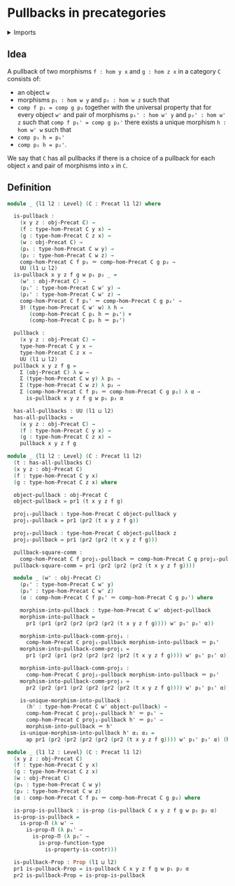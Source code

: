 # Pullbacks in precategories

<details><summary>Imports</summary>
```agda
module category-theory.pullbacks-precategories where
open import category-theory.precategories
open import foundation.cartesian-product-types
open import foundation.contractible-types
open import foundation.dependent-pair-types
open import foundation.identity-types
open import foundation.propositions
open import foundation.unique-existence
open import foundation.universe-levels
```
</details>

## Idea

A pullback of two morphisms `f : hom y x` and `g : hom z x` in a category `C` consists of:
- an object `w`
- morphisms `p₁ : hom w y` and `p₂ : hom w z`
such that
- `comp f p₁ = comp g p₂`
together with the universal property that for every object `w'` and pair of morphisms `p₁' : hom w' y` and `p₂' : hom w' z` such that `comp f p₁' = comp g p₂'` there exists a unique morphism `h : hom w' w` such that
- `comp p₁ h = p₁'`
- `comp p₂ h = p₂'`.

We say that `C` has all pullbacks if there is a choice of a pullback for each object `x` and pair of morphisms into `x` in `C`.

## Definition

```agda
module _ {l1 l2 : Level} (C : Precat l1 l2) where

  is-pullback :
    (x y z : obj-Precat C) →
    (f : type-hom-Precat C y x) →
    (g : type-hom-Precat C z x) →
    (w : obj-Precat C) →
    (p₁ : type-hom-Precat C w y) →
    (p₂ : type-hom-Precat C w z) →
    comp-hom-Precat C f p₁ ＝ comp-hom-Precat C g p₂ →
    UU (l1 ⊔ l2)
  is-pullback x y z f g w p₁ p₂ _ =
    (w' : obj-Precat C) →
    (p₁' : type-hom-Precat C w' y) →
    (p₂' : type-hom-Precat C w' z) →
    comp-hom-Precat C f p₁' ＝ comp-hom-Precat C g p₂' →
    ∃! (type-hom-Precat C w' w) λ h →
       (comp-hom-Precat C p₁ h ＝ p₁') ×
       (comp-hom-Precat C p₂ h ＝ p₂')

  pullback :
    (x y z : obj-Precat C) →
    type-hom-Precat C y x →
    type-hom-Precat C z x →
    UU (l1 ⊔ l2)
  pullback x y z f g =
    Σ (obj-Precat C) λ w →
    Σ (type-hom-Precat C w y) λ p₁ →
    Σ (type-hom-Precat C w z) λ p₂ →
    Σ (comp-hom-Precat C f p₁ ＝ comp-hom-Precat C g p₂) λ α →
      is-pullback x y z f g w p₁ p₂ α

  has-all-pullbacks : UU (l1 ⊔ l2)
  has-all-pullbacks =
    (x y z : obj-Precat C) →
    (f : type-hom-Precat C y x) →
    (g : type-hom-Precat C z x) →
    pullback x y z f g

module _ {l1 l2 : Level} (C : Precat l1 l2)
  (t : has-all-pullbacks C)
  (x y z : obj-Precat C)
  (f : type-hom-Precat C y x)
  (g : type-hom-Precat C z x) where

  object-pullback : obj-Precat C
  object-pullback = pr1 (t x y z f g)

  proj₁-pullback : type-hom-Precat C object-pullback y
  proj₁-pullback = pr1 (pr2 (t x y z f g))

  proj₂-pullback : type-hom-Precat C object-pullback z
  proj₂-pullback = pr1 (pr2 (pr2 (t x y z f g)))

  pullback-square-comm :
    comp-hom-Precat C f proj₁-pullback ＝ comp-hom-Precat C g proj₂-pullback
  pullback-square-comm = pr1 (pr2 (pr2 (pr2 (t x y z f g))))

  module _ (w' : obj-Precat C)
    (p₁' : type-hom-Precat C w' y)
    (p₂' : type-hom-Precat C w' z)
    (α : comp-hom-Precat C f p₁' ＝ comp-hom-Precat C g p₂') where

    morphism-into-pullback : type-hom-Precat C w' object-pullback
    morphism-into-pullback =
      pr1 (pr1 (pr2 (pr2 (pr2 (pr2 (t x y z f g)))) w' p₁' p₂' α))

    morphism-into-pullback-comm-proj₁ :
      comp-hom-Precat C proj₁-pullback morphism-into-pullback ＝ p₁'
    morphism-into-pullback-comm-proj₁ =
      pr1 (pr2 (pr1 (pr2 (pr2 (pr2 (pr2 (t x y z f g)))) w' p₁' p₂' α)))

    morphism-into-pullback-comm-proj₂ :
      comp-hom-Precat C proj₂-pullback morphism-into-pullback ＝ p₂'
    morphism-into-pullback-comm-proj₂ =
      pr2 (pr2 (pr1 (pr2 (pr2 (pr2 (pr2 (t x y z f g)))) w' p₁' p₂' α)))

    is-unique-morphism-into-pullback :
      (h' : type-hom-Precat C w' object-pullback) →
      comp-hom-Precat C proj₁-pullback h' ＝ p₁' →
      comp-hom-Precat C proj₂-pullback h' ＝ p₂' →
      morphism-into-pullback ＝ h'
    is-unique-morphism-into-pullback h' α₁ α₂ =
      ap pr1 (pr2 (pr2 (pr2 (pr2 (pr2 (t x y z f g)))) w' p₁' p₂' α) (h' , α₁ , α₂))

module _ {l1 l2 : Level} (C : Precat l1 l2)
  (x y z : obj-Precat C)
  (f : type-hom-Precat C y x)
  (g : type-hom-Precat C z x)
  (w : obj-Precat C)
  (p₁ : type-hom-Precat C w y)
  (p₂ : type-hom-Precat C w z)
  (α : comp-hom-Precat C f p₁ ＝ comp-hom-Precat C g p₂) where

  is-prop-is-pullback : is-prop (is-pullback C x y z f g w p₁ p₂ α)
  is-prop-is-pullback =
    is-prop-Π (λ w' →
      is-prop-Π (λ p₁' →
        is-prop-Π (λ p₂' →
          is-prop-function-type
            is-property-is-contr)))

  is-pullback-Prop : Prop (l1 ⊔ l2)
  pr1 is-pullback-Prop = is-pullback C x y z f g w p₁ p₂ α
  pr2 is-pullback-Prop = is-prop-is-pullback
```
